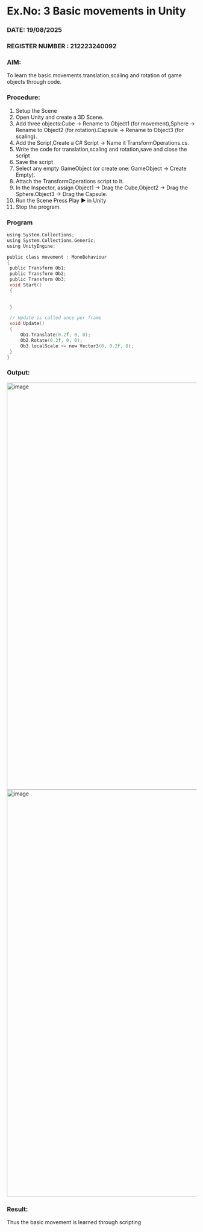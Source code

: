 # Ex.No: 3  Basic movements in Unity 
### DATE: 19/08/2025
### REGISTER NUMBER : 212223240092
### AIM: 
 To learn the basic movements translation,scaling and rotation of game objects through code.
### Procedure:
1. Setup the Scene
2. Open Unity and create a 3D Scene.
3. Add three objects:Cube → Rename to Object1 (for movement),Sphere → Rename to Object2 (for rotation).Capsule → Rename to Object3 (for scaling).
4. Add the Script,Create a C# Script → Name it TransformOperations.cs.
5. Write the code for translation,scaling and rotation,save and close the script
6. Save the script
7. Select any empty GameObject (or create one: GameObject → Create Empty).
8. Attach the TransformOperations script to it.
9. In the Inspector, assign Object1 → Drag the Cube,Object2 → Drag the Sphere.Object3 → Drag the Capsule.
10. Run the Scene Press Play ▶️ in Unity
11. Stop the program.
### Program 
```c
using System.Collections;
using System.Collections.Generic;
using UnityEngine;

public class movement : MonoBehaviour
{
 public Transform Ob1;
 public Transform Ob2;
 public Transform Ob3;
 void Start()
 {
    

 }

 // Update is called once per frame
 void Update()
 {
     Ob1.Translate(0.2f, 0, 0);
     Ob2.Rotate(0.2f, 0, 0);
     Ob3.localScale += new Vector3(0, 0.2f, 0);
 }
}
```
### Output:

<img width="1920" height="1080" alt="image" src="https://github.com/user-attachments/assets/022b8284-d1ad-42b3-97fd-b252fb413ce0" />


<img width="1920" height="1080" alt="image" src="https://github.com/user-attachments/assets/57f292bf-91b8-4375-9dfa-87a1ab621648" />





### Result:
Thus the basic movement is learned through scripting


